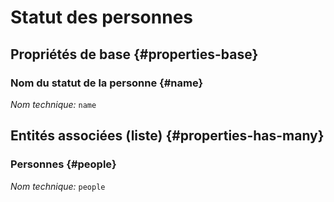 # Statut des personnes
<!--- THIS FILE IS GENERATED PLEASE DO NOT EDIT IT DIRECTLY --->



<OH code="personState"/>


## Propriétés de base {#properties-base}

### Nom du statut de la personne {#name}



*Nom technique:* ```name```
<PH code="personState:name"/>




## Entités associées (liste) {#properties-has-many}

### Personnes {#people}



*Nom technique:* ```people```
<PH code="personState:people"/>




